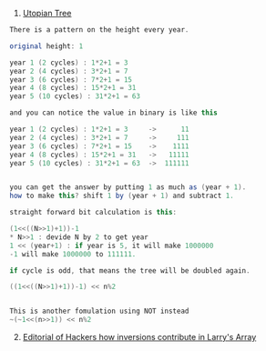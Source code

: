 1.  [Utopian Tree](https://www.hackerrank.com/challenges/utopian-tree/problem)
```java 
There is a pattern on the height every year.

original height: 1

year 1 (2 cycles) : 1*2+1 = 3 
year 2 (4 cycles) : 3*2+1 = 7
year 3 (6 cycles) : 7*2+1 = 15
year 4 (8 cycles) : 15*2+1 = 31
year 5 (10 cycles) : 31*2+1 = 63

and you can notice the value in binary is like this

year 1 (2 cycles) : 1*2+1 = 3     ->      11 
year 2 (4 cycles) : 3*2+1 = 7     ->     111
year 3 (6 cycles) : 7*2+1 = 15    ->    1111
year 4 (8 cycles) : 15*2+1 = 31   ->   11111
year 5 (10 cycles) : 31*2+1 = 63  ->  111111


you can get the answer by putting 1 as much as (year + 1).
how to make this? shift 1 by (year + 1) and subtract 1.

straight forward bit calculation is this:

(1<<((N>>1)+1))-1
* N>>1 : devide N by 2 to get year
1 << (year+1) : if year is 5, it will make 1000000
-1 will make 1000000 to 111111.

if cycle is odd, that means the tree will be doubled again.

((1<<((N>>1)+1))-1) << n%2


This is another fomulation using NOT instead
~(~1<<(n>>1)) << n%2
```
2. [Editorial of Hackers how inversions contribute in Larry's Array](https://www.hackerrank.com/challenges/larrys-array/editorial)
